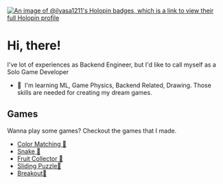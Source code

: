 [![An image of @ilyasa1211's Holopin badges, which is a link to view their full Holopin profile](https://holopin.me/ilyasa1211)](https://holopin.io/@ilyasa1211)

# Hi, there! 

I've lot of experiences as Backend Engineer, but I'd like to call myself as a Solo Game Developer

*   🧠  I'm learning ML, Game Physics, Backend Related, Drawing. Those skills are needed for creating my dream games.

## Games

Wanna play some games? Checkout the games that I made.

- [Color Matching 🎨](https://ilyasa1211.github.io/game-matching-color/)
- [Snake 🐍](https://ilyasa1211.github.io/game-snake/)
- [Fruit Collector 🍊](https://ilyasa1211.github.io/game-fruit-collector/)
- [Sliding Puzzle🔢](https://ilyasa1211.github.io/game-sliding-puzzle/)
- [Breakout🧱](https://ilyasa1211.github.io/game-breakout/)
